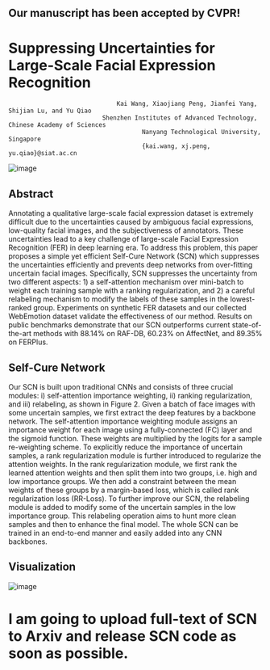 ## Our manuscript has been accepted by CVPR! 

# Suppressing Uncertainties for Large-Scale Facial Expression Recognition

                                  Kai Wang, Xiaojiang Peng, Jianfei Yang, Shijian Lu, and Yu Qiao
                              Shenzhen Institutes of Advanced Technology, Chinese Academy of Sciences
                                         Nanyang Technological University, Singapore
                                         {kai.wang, xj.peng, yu.qiao}@siat.ac.cn
					 
![image](https://github.com/kaiwang960112/Self-Cure-Network/blob/master/imgs/scn-moti.png)

## Abstract

Annotating a qualitative large-scale facial expression dataset is extremely difficult due to the uncertainties caused by ambiguous facial expressions, low-quality facial images, and the subjectiveness of annotators. These uncertainties lead to a key challenge of large-scale Facial Expression Recognition (FER) in deep learning era. To address this problem, this paper proposes a simple yet efficient Self-Cure Network (SCN) which suppresses the uncertainties efficiently and prevents deep networks from over-fitting uncertain facial images. Specifically, SCN suppresses the uncertainty from two different aspects: 1) a self-attention mechanism over mini-batch to weight each training sample with a ranking regularization, and 2) a careful relabeling mechanism to modify the labels of these samples in the lowest-ranked group. Experiments on synthetic FER datasets and our collected WebEmotion dataset validate the effectiveness of our method. Results on public benchmarks demonstrate that our SCN outperforms current state-of-the-art methods with 88.14% on RAF-DB, 60.23% on AffectNet, and 89.35% on FERPlus.
	
## Self-Cure Network

Our SCN is built upon traditional CNNs and consists of three crucial modules: i) self-attention importance weighting, ii) ranking regularization, and iii) relabeling, as shown in Figure 2. Given a batch of face images with some uncertain samples, we first extract the deep features by a backbone network. The self-attention importance weighting module assigns an importance weight for each image using a fully-connected (FC) layer and the sigmoid function. These weights are multiplied by the logits for a sample re-weighting scheme. To explicitly reduce the importance of uncertain samples, a rank regularization module is further introduced to regularize the attention weights. In the rank regularization module, we first rank the learned attention weights and then split them into two groups, i.e. high and low importance groups. We then add a constraint between the mean weights of these groups by a margin-based loss, which is called rank regularization loss (RR-Loss). To further improve our SCN, the relabeling module is added to modify some of the uncertain samples in the low importance group. This relabeling operation aims to hunt more clean samples and then to enhance the final model. The whole SCN can be trained in an end-to-end manner and easily added into any CNN backbones.

## Visualization

![image](https://github.com/kaiwang960112/Self-Cure-Network/blob/master/imgs/visularization2.png)


# I am going to upload full-text of SCN to Arxiv and release SCN code as soon as possible.

